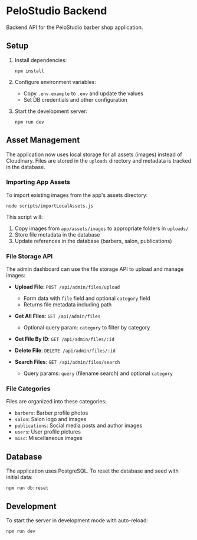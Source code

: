 # PeloStudio Backend

Backend API for the PeloStudio barber shop application.

## Setup

1. Install dependencies:
   ```
   npm install
   ```

2. Configure environment variables:
   - Copy `.env.example` to `.env` and update the values
   - Set DB credentials and other configuration

3. Start the development server:
   ```
   npm run dev
   ```

## Asset Management

The application now uses local storage for all assets (images) instead of Cloudinary. Files are stored in the `uploads` directory and metadata is tracked in the database.

### Importing App Assets

To import existing images from the app's assets directory:

```
node scripts/importLocalAssets.js
```

This script will:
1. Copy images from `app/assets/images` to appropriate folders in `uploads/`
2. Store file metadata in the database
3. Update references in the database (barbers, salon, publications)

### File Storage API

The admin dashboard can use the file storage API to upload and manage images:

- **Upload File**: `POST /api/admin/files/upload`
  - Form data with `file` field and optional `category` field
  - Returns file metadata including path

- **Get All Files**: `GET /api/admin/files`
  - Optional query param: `category` to filter by category

- **Get File By ID**: `GET /api/admin/files/:id`

- **Delete File**: `DELETE /api/admin/files/:id`

- **Search Files**: `GET /api/admin/files/search`
  - Query params: `query` (filename search) and optional `category`

### File Categories

Files are organized into these categories:
- `barbers`: Barber profile photos
- `salon`: Salon logo and images
- `publications`: Social media posts and author images
- `users`: User profile pictures
- `misc`: Miscellaneous images

## Database

The application uses PostgreSQL. To reset the database and seed with initial data:

```
npm run db:reset
```

## Development

To start the server in development mode with auto-reload:

```
npm run dev
``` 